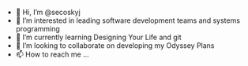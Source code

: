 - 👋 Hi, I’m @secoskyj
- 👀 I’m interested in leading software development teams and systems programming
- 🌱 I’m currently learning Designing Your Life and git
- 💞️ I’m looking to collaborate on developing my Odyssey Plans
- 📫 How to reach me ...

<!---
secoskyj/secoskyj is a ✨ special ✨ repository because its `README.md` (this file) appears on your GitHub profile.
You can click the Preview link to take a look at your changes.
--->
